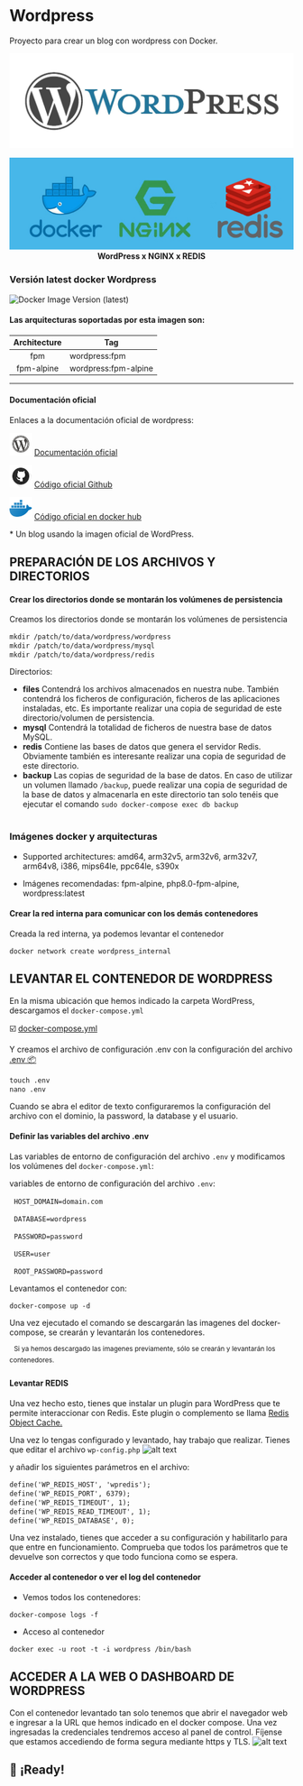 # Wordpress
Proyecto para crear un blog con wordpress con Docker.

![alt text](https://github.com/JuanRodenas/Wordpress/blob/main/icons/wordpress.jpeg)
<p align="center">
    <a href="https://www.ui.com/">
        <img src="https://github.com/JuanRodenas/Wordpress/blob/main/icons/WP%2Bnginx%2Bredis.png" alt="WP%2Bnginx%2Bredis.png">
    </a>
    <br>
    <strong>WordPress x NGINX x REDIS</strong>
</p>
<!-- markdownlint-enable MD033 -->

### Versión latest docker Wordpress
![Docker Image Version (latest)](https://img.shields.io/docker/v/_/wordpress/latest?arch=amd64&color=blue&logo=docker&logoColor=blue&style=for-the-badge)

#### Las arquitecturas soportadas por esta imagen son:

| Architecture | Tag |
| :----: | --- |
| fpm | wordpress:fpm |
| fpm-alpine | wordpress:fpm-alpine |

---
#### Documentación oficial
Enlaces a la documentación oficial de wordpress:
<p><img src="https://github.com/JuanRodenas/Wordpress/blob/main/icons/wordpress%20icon.png" alt="atencion" width="40"/> <a href="https://es.wordpress.org/support/">Documentación oficial</a></p>
<p><img src="https://github.com/JuanRodenas/Wordpress/blob/main/icons/github%20icon.png" alt="atencion" width="40"/> <a href="https://github.com/WordPress/wordpress-develop/tree/5.9/src">Código oficial Github</a></p>
<p><img src="https://github.com/JuanRodenas/Wordpress/blob/main/icons/docker%20icon.png" alt="atencion" width="40"/> <a href="https://hub.docker.com/_/wordpress">Código oficial en docker hub</a></p>
* Un blog usando la imagen oficial de WordPress.

## PREPARACIÓN DE LOS ARCHIVOS Y DIRECTORIOS

#### Crear los directorios donde se montarán los volúmenes de persistencia
Creamos los directorios donde se montarán los volúmenes de persistencia
~~~
mkdir /patch/to/data/wordpress/wordpress
mkdir /patch/to/data/wordpress/mysql
mkdir /patch/to/data/wordpress/redis
~~~~

Directorios:
* **files** Contendrá los archivos almacenados en nuestra nube. También contendrá los ficheros de configuración, ficheros de las aplicaciones instaladas, etc. Es importante realizar una copia de seguridad de este directorio/volumen de persistencia.
* **mysql** Contendrá la totalidad de ficheros de nuestra base de datos MySQL.
* **redis** Contiene las bases de datos que genera el servidor Redis. Obviamente también es interesante realizar una copia de seguridad de este directorio.
* **backup** Las copias de seguridad de la base de datos. En caso de utilizar un volumen llamado `/backup`, puede realizar una copia de seguridad de la base de datos y almacenarla en este directorio tan solo tenéis que ejecutar el comando `sudo docker-compose exec db backup`
#
### Imágenes docker y arquitecturas
- Supported architectures:
amd64, arm32v5, arm32v6, arm32v7, arm64v8, i386, mips64le, ppc64le, s390x

- Imágenes recomendadas:
fpm-alpine, php8.0-fpm-alpine, wordpress:latest

#### Crear la red interna para comunicar con los demás contenedores
Creada la red interna, ya podemos levantar el contenedor
~~~~
docker network create wordpress_internal
~~~~

## LEVANTAR EL CONTENEDOR DE WORDPRESS
En la misma ubicación que hemos indicado la carpeta WordPress, descargamos el `docker-compose.yml`
<p>☑️ <a href="https://github.com/JuanRodenas/Wordpress/blob/main/traefik/docker-compose.yml">docker-compose.yml</a></p>
<p>Y creamos el archivo de configuración .env con la configuración del archivo <a href="https://github.com/JuanRodenas/Wordpress/blob/main/traefik/.env">.env 📦</a></p>

~~~
touch .env
nano .env
~~~

Cuando se abra el editor de texto configuraremos la configuración del archivo con el dominio, la password, la database y el usuario.

#### Definir las variables del archivo .env
Las variables de entorno de configuración del archivo <code>.env</code> y modificamos los volúmenes del <code>docker-compose.yml</code>:
<p>variables de entorno de configuración del archivo <code>.env</code>:</p>
<p>  &nbsp;&nbsp;<code>HOST_DOMAIN=domain.com</code></p>
<p>  &nbsp;&nbsp;<code>DATABASE=wordpress</code></p>
<p>  &nbsp;&nbsp;<code>PASSWORD=password</code></p>
<p>  &nbsp;&nbsp;<code>USER=user</code></p>
<p>  &nbsp;&nbsp;<code>ROOT_PASSWORD=password</code></p>

Levantamos el contenedor con:
~~~
docker-compose up -d
~~~
Una vez ejecutado el comando se descargarán las imagenes del docker-compose, se crearán y levantarán los contenedores.
<p>  &nbsp;&nbsp;<sup>Si ya hemos descargado las imagenes previamente, sólo se crearán y levantarán los contenedores.</sup></p>

#### Levantar REDIS
Una vez hecho esto, tienes que instalar un plugin para WordPress que te permite interaccionar con Redis. Este plugin o complemento se llama <a href="https://wordpress.org/plugins/redis-cache/">Redis Object Cache.</a></p>
Una vez lo tengas configurado y levantado, hay trabajo que realizar. Tienes que editar el archivo `wp-config.php`
![alt text](https://github.com/JuanRodenas/Wordpress/blob/main/icons/Redis.PNG)

y añadir los siguientes parámetros en el archivo:
```
define('WP_REDIS_HOST', 'wpredis');
define('WP_REDIS_PORT', 6379);
define('WP_REDIS_TIMEOUT', 1);
define('WP_REDIS_READ_TIMEOUT', 1);
define('WP_REDIS_DATABASE', 0);
```
Una vez instalado, tienes que acceder a su configuración y habilitarlo para que entre en funcionamiento. Comprueba que todos los parámetros que te devuelve son correctos y que todo funciona como se espera.

#### Acceder al contenedor o ver el log del contenedor
* Vemos todos los contenedores:
~~~
docker-compose logs -f
~~~
* Acceso al contenedor
~~~
docker exec -u root -t -i wordpress /bin/bash
~~~

## ACCEDER A LA WEB O DASHBOARD DE WORDPRESS
Con el contenedor levantado tan solo tenemos que abrir el navegador web e ingresar a la URL que hemos indicado en el docker compose.
Una vez ingresadas la credenciales tendremos acceso al panel de control. Fíjense que estamos accediendo de forma segura mediante https y TLS.
![alt text](https://github.com/JuanRodenas/Wordpress/blob/main/icons/pagina_web.png)

## 🎉 ¡Ready!
